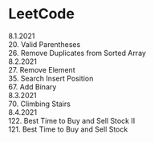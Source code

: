 # LeetCode  
8.1.2021  
20. Valid Parentheses  
26. Remove Duplicates from Sorted Array  
8.2.2021  
27. Remove Element  
35. Search Insert Position  
67. Add Binary  
8.3.2021  
70. Climbing Stairs  
8.4.2021  
122. Best Time to Buy and Sell Stock II  
121. Best Time to Buy and Sell Stock  
